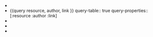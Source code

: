 -
- {{query resource, author, link }}
  query-table:: true
  query-properties:: [:resource :author :link]
-
-
-